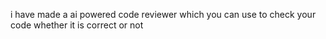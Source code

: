 i have made a ai powered code reviewer which you can use to check your code whether it is correct or not
